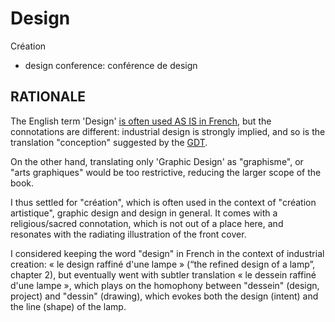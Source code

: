 # Design #

Création

* design conference: conférence de design

## RATIONALE ##

The English term 'Design' [is often used AS IS in French][DESIGN],
but the connotations are different: industrial design is
strongly implied, and so is the translation "conception"
suggested by the [GDT][CONCEPTION].

[DESIGN]: http://gdt.oqlf.gouv.qc.ca/ficheOqlf.aspx?Id_Fiche=8360923
[CONCEPTION]: http://gdt.oqlf.gouv.qc.ca/ficheOqlf.aspx?Id_Fiche=8365304

On the other hand, translating only 'Graphic Design'
as "graphisme", or "arts graphiques" would be too
restrictive, reducing the larger scope of the book.

I thus settled for "création", which is often used in the
context of "création artistique", graphic design and design
in general. It comes with a religious/sacred connotation,
which is not out of a place here, and resonates with the
radiating illustration of the front cover.

I considered keeping the word "design" in French in the context of
industrial creation: « le design raffiné d'une lampe »
(“the refined design of a lamp”, chapter 2), but eventually went with
subtler translation « le dessein raffiné d'une lampe », which plays on
the homophony between "dessein" (design, project) and "dessin" (drawing),
which evokes both the design (intent) and the line (shape) of the lamp.

